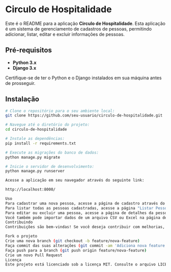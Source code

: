 # Circulo de Hospitalidade

Este é o README para a aplicação **Circulo de Hospitalidade**. Esta aplicação é um sistema de gerenciamento de cadastros de pessoas, permitindo adicionar, listar, editar e excluir informações de pessoas.

## Pré-requisitos

- **Python 3.x**
- **Django 3.x**

Certifique-se de ter o Python e o Django instalados em sua máquina antes de prosseguir.

## Instalação

```bash
# Clone o repositório para o seu ambiente local:
git clone https://github.com/seu-usuario/circulo-de-hospitalidade.git

# Navegue até o diretório do projeto:
cd circulo-de-hospitalidade

# Instale as dependências:
pip install -r requirements.txt

# Execute as migrações do banco de dados:
python manage.py migrate

# Inicie o servidor de desenvolvimento:
python manage.py runserver

Acesse a aplicação em seu navegador através do seguinte link: 

http://localhost:8000/

Uso
Para cadastrar uma nova pessoa, acesse a página de cadastro através do link "Cadastrar novo Beneficário" na página inicial.
Para listar todas as pessoas cadastradas, acesse a página "Listar Pessoas".
Para editar ou excluir uma pessoa, acesse a página de detalhes da pessoa e utilize os links correspondentes.
Você também pode importar dados de um arquivo CSV ou Excel na página de upload de arquivo.
Contribuindo
Contribuições são bem-vindas! Se você deseja contribuir com melhorias, novos recursos ou correções de bugs, siga estes passos:

Fork o projeto
Crie uma nova branch (git checkout -b feature/nova-feature)
Faça commit das suas alterações (git commit -am 'Adiciona nova feature')
Faça push para a branch (git push origin feature/nova-feature)
Crie um novo Pull Request
Licença
Este projeto está licenciado sob a licença MIT. Consulte o arquivo LICENSE para obter mais detalhes.

